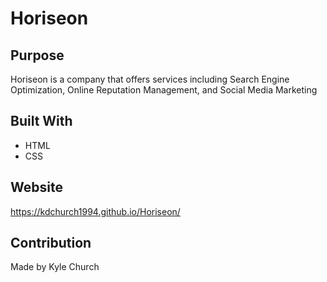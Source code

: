 # Horiseon

## Purpose
Horiseon is a company that offers services including Search Engine Optimization, Online Reputation Management, and Social Media Marketing

## Built With 
* HTML
* CSS

## Website
https://kdchurch1994.github.io/Horiseon/

## Contribution
Made by Kyle Church
